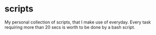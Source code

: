 # scripts
My personal collection of scripts, that I make use of everyday. Every task requiring more than 20 secs is worth to be done by a bash script.
